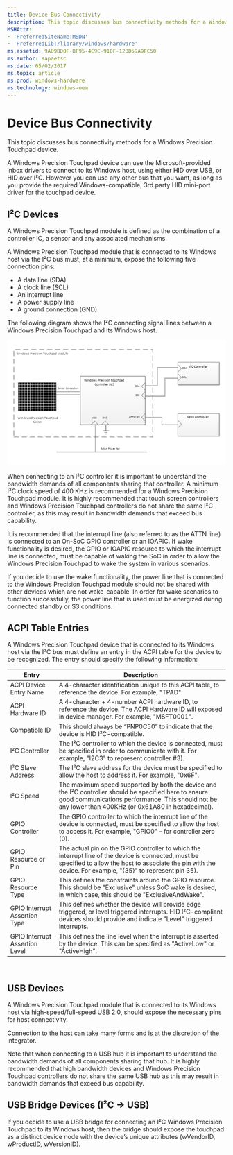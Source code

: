 ```yaml
---
title: Device Bus Connectivity
description: This topic discusses bus connectivity methods for a Windows Precision Touchpad device.
MSHAttr:
- 'PreferredSiteName:MSDN'
- 'PreferredLib:/library/windows/hardware'
ms.assetid: 9A09BD0F-BF95-4C9C-910F-12BD59A9FC50
ms.author: sapaetsc
ms.date: 05/02/2017
ms.topic: article
ms.prod: windows-hardware
ms.technology: windows-oem
---
```


# Device Bus Connectivity


This topic discusses bus connectivity methods for a Windows Precision Touchpad device.

A Windows Precision Touchpad device can use the Microsoft-provided inbox drivers to connect to its Windows host, using either HID over USB, or HID over I²C. However you can use any other bus that you want, as long as you provide the required Windows-compatible, 3rd party HID mini-port driver for the touchpad device.

## <a href="" id="i2c-devices"></a>I²C Devices


A Windows Precision Touchpad module is defined as the combination of a controller IC, a sensor and any associated mechanisms.

A Windows Precision Touchpad module that is connected to its Windows host via the I²C bus must, at a minimum, expose the following five connection pins:

-   A data line (SDA)
-   A clock line (SCL)
-   An interrupt line
-   A power supply line
-   A ground connection (GND)

The following diagram shows the I²C connecting signal lines between a Windows Precision Touchpad and its Windows host.

![diagram showing the i2c connecting signal lines between a windows precision touchpad and its windows host.](../images/precision-img-i2cconn.png)

When connecting to an I²C controller it is important to understand the bandwidth demands of all components sharing that controller. A minimum I²C clock speed of 400 KHz is recommended for a Windows Precision Touchpad module. It is highly recommended that touch screen controllers and Windows Precision Touchpad controllers do not share the same I²C controller, as this may result in bandwidth demands that exceed bus capability.

It is recommended that the interrupt line (also referred to as the ATTN line) is connected to an On-SoC GPIO controller or an IOAPIC. If wake functionality is desired, the GPIO or IOAPIC resource to which the interrupt line is connected, must be capable of waking the SoC in order to allow the Windows Precision Touchpad to wake the system in various scenarios.

If you decide to use the wake functionality, the power line that is connected to the Windows Precision Touchpad module should not be shared with other devices which are not wake-capable. In order for wake scenarios to function successfully, the power line that is used must be energized during connected standby or S3 conditions.

## ACPI Table Entries


A Windows Precision Touchpad device that is connected to its Windows host via the I²C bus must define an entry in the ACPI table for the device to be recognized. The entry should specify the following information:

| Entry                          | Description                                                                                                                                                                                                       |
|--------------------------------|-------------------------------------------------------------------------------------------------------------------------------------------------------------------------------------------------------------------|
| ACPI Device Entry Name         | A 4-character identification unique to this ACPI table, to reference the device. For example, "TPAD".                                                                                                             |
| ACPI Hardware ID               | A 4-character + 4-number ACPI hardware ID, to reference the device. The ACPI Hardware ID will exposed in device manager. For example, "MSFT0001".                                                                 |
| Compatible ID                  | This should always be “PNP0C50” to indicate that the device is HID I²C-compatible.                                                                                                                                |
| I²C Controller                 | The I²C controller to which the device is connected, must be specified in order to communicate with it. For example, "I2C3" to represent controller \#3).                                                         |
| I²C Slave Address              | The I²C slave address for the device must be specified to allow the host to address it. For example, "0x6F".                                                                                                      |
| I²C Speed                      | The maximum speed supported by both the device and the I²C controller should be specified here to ensure good communications performance. This should not be any lower than 400KHz (or 0x61A80 in hexadecimal).   |
| GPIO Controller                | The GPIO controller to which the interrupt line of the device is connected, must be specified to allow the host to access it. For example, "GPIO0" – for controller zero (0).                                     |
| GPIO Resource or Pin           | The actual pin on the GPIO controller to which the interrupt line of the device is connected, must be specified to allow the host to associate the pin with the device. For example, "{35}" to represent pin 35). |
| GPIO Resource Type             | This defines the constraints around the GPIO resource. This should be "Exclusive" unless SoC wake is desired, in which case, this should be "ExclusiveAndWake".                                                   |
| GPIO Interrupt Assertion Type  | This defines whether the device will provide edge triggered, or level triggered interrupts. HID I²C-compliant devices should provide and indicate "Level" triggered interrupts.                                   |
| GPIO Interrupt Assertion Level | This defines the line level when the interrupt is asserted by the device. This can be specified as "ActiveLow" or "ActiveHigh".                                                                                   |

 

## USB Devices


A Windows Precision Touchpad module that is connected to its Windows host via high-speed/full-speed USB 2.0, should expose the necessary pins for host connectivity.

Connection to the host can take many forms and is at the discretion of the integrator.

Note that when connecting to a USB hub it is important to understand the bandwidth demands of all components sharing that hub. It is highly recommended that high bandwidth devices and Windows Precision Touchpad controllers do not share the same USB hub as this may result in bandwidth demands that exceed bus capability.

## <a href="" id="usb-bridge-devices--i2c----usb-"></a>USB Bridge Devices (I²C -&gt; USB)


If you decide to use a USB bridge for connecting an I²C Windows Precision Touchpad to its Windows host, then the bridge should expose the touchpad as a distinct device node with the device’s unique attributes (wVendorID, wProductID, wVersionID).

 

 







